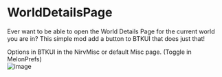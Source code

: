 # WorldDetailsPage
Ever want to be able to open the World Details Page for the current world you are in? This simple mod add a button to BTKUI that does just that!   
           
Options in BTKUI in the NirvMisc or default Misc page. (Toggle in MelonPrefs)                
![image](https://github.com/Nirv-git/CVRMods-Nirv/assets/81605232/df8f3ae3-a06a-4564-a9e4-b2a23788c14f)


